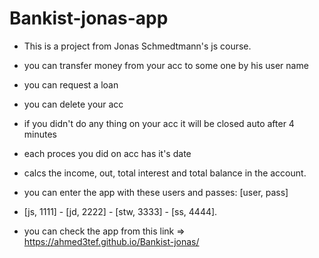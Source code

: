 # Bankist-jonas-app

- This is a project from Jonas Schmedtmann's js course.
- you can transfer money from your acc to some one by his user name 
- you can request a loan 
- you can delete your acc
- if you didn't do any thing on your acc it will be closed auto after 4 minutes
- each proces you did on acc has it's date 
- calcs the income, out, total interest and total balance in the account.

- you can enter the app with these users and passes: [user,  pass]
- [js, 1111] - [jd, 2222] - [stw, 3333] - [ss, 4444].


- you can check the app from this link => https://ahmed3tef.github.io/Bankist-jonas/



